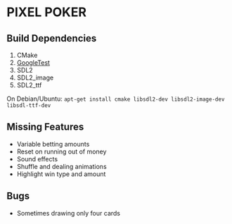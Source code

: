 # PIXEL POKER

## Build Dependencies
1. CMake
2. [GoogleTest](https://github.com/google/googletest)
3. SDL2
4. SDL2_image
5. SDL2_ttf

On Debian/Ubuntu: `apt-get install cmake libsdl2-dev libsdl2-image-dev libsdl-ttf-dev`

## Missing Features
 - Variable betting amounts
 - Reset on running out of money
 - Sound effects
 - Shuffle and dealing animations
 - Highlight win type and amount

## Bugs
- Sometimes drawing only four cards
